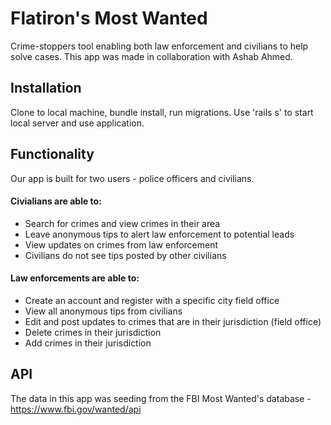 # Flatiron's Most Wanted

Crime-stoppers tool enabling both law enforcement and civilians to help solve cases. This app was made in collaboration with Ashab Ahmed.

## Installation
Clone to local machine, bundle install, run migrations. Use 'rails s' to start local server and use application.

## Functionality
Our app is built for two users - police officers and civilians.
#### Civialians are able to:
- Search for crimes and view crimes in their area
- Leave anonymous tips to alert law enforcement to potential leads
- View updates on crimes from law enforcement 
- Civilians do not see tips posted by other civilians
#### Law enforcements are able to:
- Create an account and register with a specific city field office
- View all anonymous tips from civilians
- Edit and post updates to crimes that are in their jurisdiction (field office)
- Delete crimes in their jurisdiction
- Add crimes in their jurisdiction 

## API
The data in this app was seeding from the FBI Most Wanted's database - https://www.fbi.gov/wanted/api
